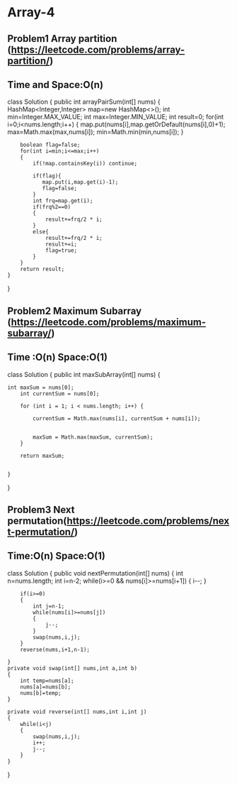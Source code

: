 # Array-4

## Problem1 Array partition (https://leetcode.com/problems/array-partition/)
## Time and Space:O(n)
class Solution {
    public int arrayPairSum(int[] nums) {
        HashMap<Integer,Integer> map=new HashMap<>();
        int min=Integer.MAX_VALUE;
        int max=Integer.MIN_VALUE;
        int result=0;
        for(int i=0;i<nums.length;i++)
        {
            map.put(nums[i],map.getOrDefault(nums[i],0)+1);
            max=Math.max(max,nums[i]);
            min=Math.min(min,nums[i]);
        }

        boolean flag=false;
        for(int i=min;i<=max;i++)
        {  
            if(!map.containsKey(i)) continue;
            
            if(flag){
               map.put(i,map.get(i)-1);
               flag=false; 
            }
            int frq=map.get(i);
            if(frq%2==0)
            {
                result+=frq/2 * i;
            }
            else{
                result+=frq/2 * i;
                result+=i;
                flag=true;
            }
        }
        return result;
    }
}
## Problem2 Maximum Subarray (https://leetcode.com/problems/maximum-subarray/)
## Time :O(n) Space:O(1)
class Solution {
    public int maxSubArray(int[] nums) {

      
    int maxSum = nums[0];  
        int currentSum = nums[0];  

        for (int i = 1; i < nums.length; i++) {
            
            currentSum = Math.max(nums[i], currentSum + nums[i]);
            
            
            maxSum = Math.max(maxSum, currentSum);
        }

        return maxSum;

     
    }
}
## Problem3  Next permutation(https://leetcode.com/problems/next-permutation/)
## Time:O(n) Space:O(1)
class Solution {
    public void nextPermutation(int[] nums) {
        int n=nums.length;
        int i=n-2;
        while(i>=0 && nums[i]>=nums[i+1])
        {
            i--;
        }

        if(i>=0)
        {
            int j=n-1;
            while(nums[i]>=nums[j])
            {
                j--;
            }
            swap(nums,i,j);
        }
        reverse(nums,i+1,n-1);

    }
    private void swap(int[] nums,int a,int b)
    {
        int temp=nums[a];
        nums[a]=nums[b];
        nums[b]=temp;
    }

    private void reverse(int[] nums,int i,int j)
    {
        while(i<j)
        {
            swap(nums,i,j);
            i++;
            j--;
        }
    }
}